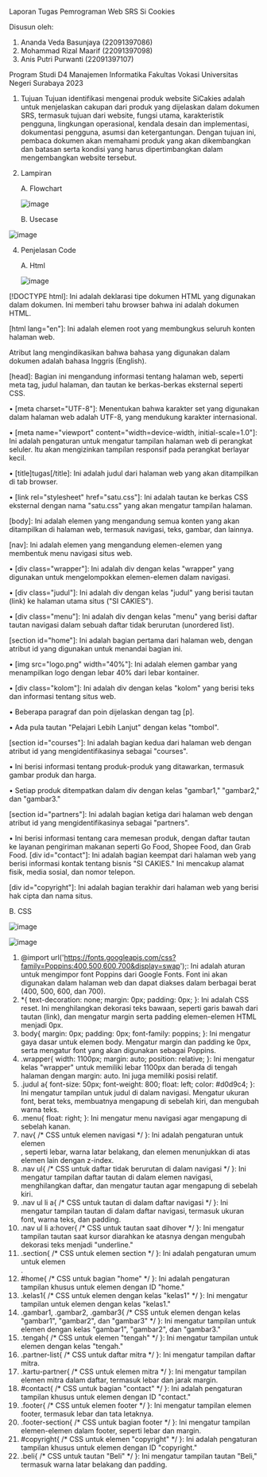 Laporan Tugas Pemrograman Web SRS Si Cookies

Disusun oleh:

1. Ananda Veda Basunjaya (22091397086)
2. Mohammad Rizal Maarif (22091397098)
3. Anis Putri Purwanti   (22091397107)

Program Studi D4 Manajemen Informatika 
Fakultas Vokasi 
Universitas Negeri Surabaya 
2023   

1. Tujuan
    Tujuan identifikasi mengenai produk website SiCakies adalah untuk menjelaskan cakupan dari produk yang dijelaskan dalam dokumen SRS, termasuk tujuan dari website, fungsi utama, karakteristik pengguna, lingkungan operasional, kendala desain dan implementasi, dokumentasi pengguna, asumsi dan ketergantungan. Dengan tujuan ini, pembaca dokumen akan memahami produk yang akan dikembangkan dan batasan serta kondisi yang harus dipertimbangkan dalam mengembangkan website tersebut.

2. Lampiran

   A. Flowchart
   
   ![image](https://github.com/D4ManajemenInformatika/final-project-website-pemweb10_mic/assets/120777302/35e5fc63-3cc5-4a68-a175-ee3f4f168036)

   B. Usecase
   
![image](https://github.com/D4ManajemenInformatika/final-project-website-pemweb10_mic/assets/120777302/a6d7a8b6-7038-4f40-b770-e5055717f413)

4. Penjelasan Code

   A. Html

   ![image](https://github.com/D4ManajemenInformatika/final-project-website-pemweb10_mic/assets/124486941/f45a2db0-d8b0-4bf0-8ded-932911b34bcc)



[!DOCTYPE html]: Ini adalah deklarasi tipe dokumen HTML yang digunakan dalam dokumen. Ini memberi tahu browser bahwa ini adalah dokumen HTML.

[html lang="en"]: Ini adalah elemen root yang membungkus seluruh konten halaman web.

Atribut lang mengindikasikan bahwa bahasa yang digunakan dalam dokumen adalah bahasa Inggris (English).

[head]: Bagian ini mengandung informasi tentang halaman web, seperti meta tag, judul halaman, dan tautan ke berkas-berkas eksternal seperti CSS.

• [meta charset="UTF-8"]: Menentukan bahwa karakter set yang digunakan dalam halaman web adalah UTF-8, yang mendukung karakter internasional.

• [meta name="viewport" content="width=device-width, initial-scale=1.0"]: Ini adalah pengaturan untuk mengatur tampilan halaman web di perangkat seluler. Itu akan mengizinkan tampilan responsif pada perangkat berlayar kecil.

• [title]tugas[/title]: Ini adalah judul dari halaman web yang akan ditampilkan di tab browser.

• [link rel="stylesheet" href="satu.css"]: Ini adalah tautan ke berkas CSS eksternal dengan nama "satu.css" yang akan mengatur tampilan halaman.

[body]: Ini adalah elemen yang mengandung semua konten yang akan ditampilkan di halaman web, termasuk navigasi, teks, gambar, dan lainnya.

[nav]: Ini adalah elemen yang mengandung elemen-elemen yang membentuk menu navigasi situs web.

• [div class="wrapper"]: Ini adalah div dengan kelas "wrapper" yang digunakan untuk mengelompokkan elemen-elemen dalam navigasi.

• [div class="judul"]: Ini adalah div dengan kelas "judul" yang berisi tautan (link) ke halaman utama situs ("SI CAKIES").

• [div class="menu"]: Ini adalah div dengan kelas "menu" yang berisi daftar tautan navigasi dalam sebuah daftar tidak berurutan (unordered list).

[section id="home"]: Ini adalah bagian pertama dari halaman web, dengan atribut id yang digunakan untuk menandai bagian ini.

• [img src="logo.png" width="40%"]: Ini adalah elemen gambar yang menampilkan logo dengan lebar 40% dari lebar kontainer.

• [div class="kolom"]: Ini adalah div dengan kelas "kolom" yang berisi teks dan informasi tentang situs web.

• Beberapa paragraf dan poin dijelaskan dengan tag [p].

• Ada pula tautan "Pelajari Lebih Lanjut" dengan kelas "tombol".

[section id="courses"]: Ini adalah bagian kedua dari halaman web dengan atribut id yang mengidentifikasinya sebagai "courses".

• Ini berisi informasi tentang produk-produk yang ditawarkan, termasuk gambar produk dan harga.

• Setiap produk ditempatkan dalam div dengan kelas "gambar1," "gambar2," dan "gambar3."

[section id="partners"]: Ini adalah bagian ketiga dari halaman web dengan atribut id yang mengidentifikasinya sebagai "partners".

• Ini berisi informasi tentang cara memesan produk, dengan daftar tautan ke layanan pengiriman makanan seperti Go Food, Shopee Food, dan Grab Food.
[div id="contact"]: Ini adalah bagian keempat dari halaman web yang berisi informasi kontak tentang bisnis "SI CAKIES." Ini mencakup alamat fisik, media sosial, dan nomor telepon.

[div id="copyright"]: Ini adalah bagian terakhir dari halaman web yang berisi hak cipta dan nama situs.

B. CSS

![image](https://github.com/D4ManajemenInformatika/final-project-website-pemweb10_mic/assets/124486941/c05ee1c7-36c7-4e5b-b967-e5e39c3cd321)

![image](https://github.com/D4ManajemenInformatika/final-project-website-pemweb10_mic/assets/124486941/9a63385a-c899-4380-b68a-b551603022b0)



1.	@import url('https://fonts.googleapis.com/css?family=Poppins:400,500,600,700&display=swap');: Ini adalah aturan untuk mengimpor font Poppins dari Google Fonts. Font ini akan digunakan dalam halaman web dan dapat diakses dalam berbagai berat (400, 500, 600, dan 700).
2.	*{ text-decoration: none; margin: 0px; padding: 0px; }: Ini adalah CSS reset. Ini menghilangkan dekorasi teks bawaan, seperti garis bawah dari tautan (link), dan mengatur margin serta padding elemen-elemen HTML menjadi 0px.
3.	body{ margin: 0px; padding: 0px; font-family: poppins; }: Ini mengatur gaya dasar untuk elemen body. Mengatur margin dan padding ke 0px, serta mengatur font yang akan digunakan sebagai Poppins.
4.	.wrapper{ width: 1100px; margin: auto; position: relative; }: Ini mengatur kelas "wrapper" untuk memiliki lebar 1100px dan berada di tengah halaman dengan margin: auto. Ini juga memiliki posisi relatif.
5.	.judul a{ font-size: 50px; font-weight: 800; float: left; color: #d0d9c4; }: Ini mengatur tampilan untuk judul di dalam navigasi. Mengatur ukuran font, berat teks, membuatnya mengapung di sebelah kiri, dan mengubah warna teks.
6.	.menu{ float: right; }: Ini mengatur menu navigasi agar mengapung di sebelah kanan.
7.	nav{ /* CSS untuk elemen navigasi */ }: Ini adalah pengaturan untuk elemen <nav>, seperti lebar, warna latar belakang, dan elemen menunjukkan di atas elemen lain dengan z-index.
8.	.nav ul{ /* CSS untuk daftar tidak berurutan di dalam navigasi */ }: Ini mengatur tampilan daftar tautan di dalam elemen navigasi, menghilangkan daftar, dan mengatur tautan agar mengapung di sebelah kiri.
9.	.nav ul li a{ /* CSS untuk tautan di dalam daftar navigasi */ }: Ini mengatur tampilan tautan di dalam daftar navigasi, termasuk ukuran font, warna teks, dan padding.
10.	.nav ul li a:hover{ /* CSS untuk tautan saat dihover */ }: Ini mengatur tampilan tautan saat kursor diarahkan ke atasnya dengan mengubah dekorasi teks menjadi "underline."
11.	.section{ /* CSS untuk elemen section */ }: Ini adalah pengaturan umum untuk elemen <section>.
12.	#home{ /* CSS untuk bagian "home" */ }: Ini adalah pengaturan tampilan khusus untuk elemen dengan ID "home."
13.	.kelas1{ /* CSS untuk elemen dengan kelas "kelas1" */ }: Ini mengatur tampilan untuk elemen dengan kelas "kelas1."
14.	.gambar1, .gambar2, .gambar3{ /* CSS untuk elemen dengan kelas "gambar1", "gambar2", dan "gambar3" */ }: Ini mengatur tampilan untuk elemen dengan kelas "gambar1", "gambar2", dan "gambar3."
15.	.tengah{ /* CSS untuk elemen "tengah" */ }: Ini mengatur tampilan untuk elemen dengan kelas "tengah."
16.	.partner-list{ /* CSS untuk daftar mitra */ }: Ini mengatur tampilan daftar mitra.
17.	.kartu-partner{ /* CSS untuk elemen mitra */ }: Ini mengatur tampilan elemen mitra dalam daftar, termasuk lebar dan jarak margin.
18.	#contact{ /* CSS untuk bagian "contact" */ }: Ini adalah pengaturan tampilan khusus untuk elemen dengan ID "contact."
19.	.footer{ /* CSS untuk elemen footer */ }: Ini mengatur tampilan elemen footer, termasuk lebar dan tata letaknya.
20.	.footer-section{ /* CSS untuk bagian footer */ }: Ini mengatur tampilan elemen-elemen dalam footer, seperti lebar dan margin.
21.	#copyright{ /* CSS untuk elemen "copyright" */ }: Ini adalah pengaturan tampilan khusus untuk elemen dengan ID "copyright."
22.	.beli{ /* CSS untuk tautan "Beli" */ }: Ini mengatur tampilan tautan "Beli," termasuk warna latar belakang dan padding.

